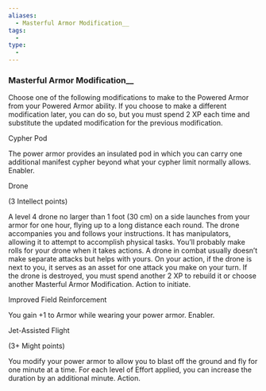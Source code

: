 ```yaml
---
aliases:
  - Masterful Armor Modification__
tags:
  - 
type:
  - 
---
```

### Masterful Armor Modification__

Choose one of the following modifications to make to the Powered Armor from your Powered Armor ability. If you choose to make a different modification later, you can do so, but you must spend 2 XP each time and substitute the updated modification for the previous modification.

 Cypher Pod

The power armor provides an insulated pod in which you can carry one additional manifest cypher beyond what your cypher limit normally allows. Enabler.

 Drone

(3 Intellect points)

A level 4 drone no larger than 1 foot (30 cm) on a side launches from your armor for one hour, flying up to a long distance each round. The drone accompanies you and follows your instructions. It has manipulators, allowing it to attempt to accomplish physical tasks. You’ll probably make rolls for your drone when it takes actions. A drone in combat usually doesn’t make separate attacks but helps with yours. On your action, if the drone is next to you, it serves as an asset for one attack you make on your turn. If the drone is destroyed, you must spend another 2 XP to rebuild it or choose another Masterful Armor Modification. Action to initiate.

 Improved Field Reinforcement

You gain +1 to Armor while wearing your power armor. Enabler.

 Jet-Assisted Flight

(3+ Might points)

You modify your power armor to allow you to blast off the ground and fly for one minute at a time. For each level of Effort applied, you can increase the duration by an additional minute. Action.